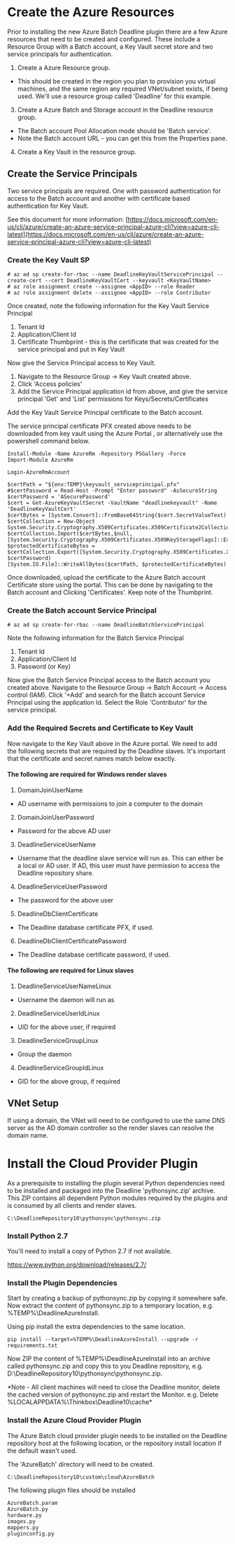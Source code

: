 
# Create the Azure Resources

Prior to installing the new Azure Batch Deadline plugin there are a few Azure resources that need to be created and configured.  These include a Resource Group with a Batch account, a Key Vault secret store and two service principals for authentication.

1.  Create a Azure Resource group.
  * This should be created in the region you plan to provision you virtual machines, and the same region any required VNet/subnet exists, if being used.  We'll use a resource group called 'Deadline' for this example.
3.  Create a Azure Batch and Storage account in the Deadline resource group.
  * The Batch account Pool Allocation mode should be 'Batch service'.
  * Note the Batch account URL - you can get this from the Properties pane.
4.  Create a Key Vault in the resource group.

## Create the Service Principals

Two service principals are required.  One with password authentication for access to the Batch account and another with certificate based authentication for Key Vault.

See this document for more information: [https://docs.microsoft.com/en-us/cli/azure/create-an-azure-service-principal-azure-cli?view=azure-cli-latest](https://docs.microsoft.com/en-us/cli/azure/create-an-azure-service-principal-azure-cli?view=azure-cli-latest)

### Create the Key Vault SP

```
# az ad sp create-for-rbac --name DeadlineKeyVaultServicePrincipal --create-cert --cert DeadlineKeyVaultCert --keyvault <KeyVaultName>
# az role assignment create --assignee <AppID> --role Reader
# az role assignment delete --assignee <AppID> --role Contributor
```

Once created, note the following information for the Key Vault Service Principal

1.  Tenant Id
2.  Application/Client Id
3.  Certificate Thumbprint - this is the certificate that was created for the service principal and put in Key Vault

Now give the Service Principal access to Key Vault.

1.  Navigate to the Resource Group -> Key Vault created above.
2.  Click 'Access policies'
3.  Add the Service Principal application id from above, and give the service principal 'Get' and 'List' permissions for Keys/Secrets/Certificates

Add the Key Vault Service Principal certificate to the Batch account.

The service principal certificate PFX created above needs to be downloaded from key vault using the Azure Portal , or alternatively use the powershell command below.

```
Install-Module -Name AzureRm -Repository PSGallery -Force
Import-Module AzureRm

Login-AzureRmAccount

$certPath = "${env:TEMP}\keyvault_serviceprincipal.pfx"
#$certPassword = Read-Host -Prompt "Enter password" -AsSecureString
$certPassword = 'ASecurePassword'
$cert = Get-AzureKeyVaultSecret -VaultName "deadlinekeyvault" -Name 'DeadlineKeyVaultCert'
$certBytes = [System.Convert]::FromBase64String($cert.SecretValueText)
$certCollection = New-Object System.Security.Cryptography.X509Certificates.X509Certificate2Collection
$certCollection.Import($certBytes,$null,[System.Security.Cryptography.X509Certificates.X509KeyStorageFlags]::Exportable)
$protectedCertificateBytes = $certCollection.Export([System.Security.Cryptography.X509Certificates.X509ContentType]::Pkcs12, $certPassword)
[System.IO.File]::WriteAllBytes($certPath, $protectedCertificateBytes)
```

Once downloaded, upload the certificate to the Azure Batch account Certificate store using the portal.  This can be done by navigating to the Batch account and Clicking 'Certificates'.  Keep note of the Thumbprint.

### Create the Batch account Service Principal

```
# az ad sp create-for-rbac --name DeadlineBatchServicePrincipal
```

Note the following information for the Batch Service Principal

1.  Tenant Id
2.  Application/Client Id
3.  Password (or Key)

Now give the Batch Service Principal access to the Batch account you created above.  Navigate to the Resource Group -> Batch Account -> Access control (IAM).  Click '+Add' and search for the Batch account Service Principal using the application Id.  Select the Role 'Contributor' for the service principal.

### Add the Required Secrets and Certificate to Key Vault

Now navigate to the Key Vault above in the Azure portal.  We need to add the following secrets that are required by the Deadline slaves.  It's important that the certificate and secret names match below exactly.

#### The following are required for Windows render slaves

1.  DomainJoinUserName

  * AD username with permissions to join a computer to the domain

2.  DomainJoinUserPassword

  * Password for the above AD user

3.  DeadlineServiceUserName

  * Username that the deadline slave service will run as.  This can either be a local or AD user.  If AD, this user must have permission to access the Deadline repository share.

4.  DeadlineServiceUserPassword

  * The password for the above user

5.  DeadlineDbClientCertificate

  * The Deadline database certificate PFX, if used.

6.  DeadlineDbClientCertificatePassword

  * The Deadline database certificate password, if used.

#### The following are required for Linux slaves

1.  DeadlineServiceUserNameLinux

  * Username the daemon will run as

2.  DeadlineServiceUserIdLinux

  * UID for the above user, if required

3.  DeadlineServiceGroupLinux

  * Group the daemon

4.  DeadlineServiceGroupIdLinux

  * GID for the above group, if required

## VNet Setup

If using a domain, the VNet will need to be configured to use the same DNS server as the AD domain controller so the render slaves can resolve the domain name.

# Install the Cloud Provider Plugin

As a prerequisite to installing the plugin several Python dependencies need to be installed and packaged into the Deadline 'pythonsync.zip' archive.  This ZIP contains all dependent Python modules required by the plugins and is consumed by all clients and render slaves.

```
C:\DeadlineRepository10\pythonsync\pythonsync.zip
```

### Install Python 2.7
You'll need to install a copy of Python 2.7 if not available.

https://www.python.org/download/releases/2.7/

### Install the Plugin Dependencies

Start by creating a backup of pythonsync.zip by copying it somewhere safe.  Now extract the content of pythonsync.zip to a temporary location, e.g. %TEMP%\DeadlineAzureInstall.

Using pip install the extra dependencies to the same location.
```
pip install --target=%TEMP%\DeadlineAzureInstall --upgrade -r requirements.txt
```

Now ZIP the content of %TEMP%\DeadlineAzureInstall into an archive called pythonsync.zip and copy this to you Deadline repository, e.g. D:\DeadlineRepository10\pythonsync\pythonsync.zip.

*Note - All client machines will need to close the Deadline monitor, delete the cached version of pythonsync.zip and restart the Monitor. e.g. Delete %LOCALAPPDATA%\Thinkbox\Deadline10\cache\*

### Install the Azure Cloud Provider Plugin

The Azure Batch cloud provider plugin needs to be installed on the Deadline repository host at the following location, or the repository install location if the default wasn't used.

The 'AzureBatch' directory will need to be created.

```
C:\DeadlineRepository10\custom\cloud\AzureBatch
```
The following plugin files should be installed

```
AzureBatch.param
AzureBatch.py
hardware.py
images.py
mappers.py
pluginconfig.py
```

